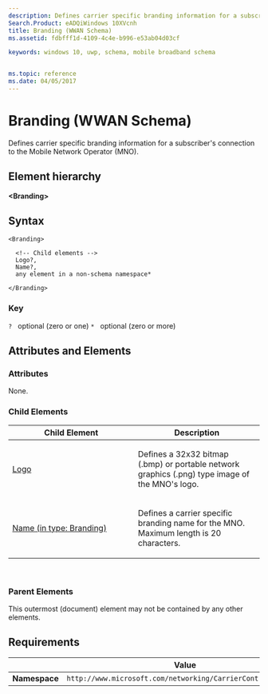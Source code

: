 ```yaml
---
description: Defines carrier specific branding information for a subscriber's connection to the Mobile Network Operator (MNO).
Search.Product: eADQiWindows 10XVcnh
title: Branding (WWAN Schema)
ms.assetid: fdbfff1d-4109-4c4e-b996-e53ab04d03cf

keywords: windows 10, uwp, schema, mobile broadband schema


ms.topic: reference
ms.date: 04/05/2017
---
```


# Branding (WWAN Schema)


Defines carrier specific branding information for a subscriber's connection to the Mobile Network Operator (MNO).

## Element hierarchy

**&lt;Branding&gt;**

## Syntax

``` syntax
<Branding>

  <!-- Child elements -->
  Logo?,
  Name?,
  any element in a non-schema namespace*

</Branding>
```

### Key

`?`   optional (zero or one)
`*`   optional (zero or more)

## Attributes and Elements


### Attributes

None.

### Child Elements

<table>
<colgroup>
<col width="50%" />
<col width="50%" />
</colgroup>
<thead>
<tr class="header">
<th>Child Element</th>
<th>Description</th>
</tr>
</thead>
<tbody>
<tr class="odd">
<td><a href="element-logo.md">Logo</a> </td>
<td><p>Defines a 32x32 bitmap (.bmp) or portable network graphics (.png) type image of the MNO's logo.</p></td>
</tr>
<tr class="even">
<td><a href="element-name.md">Name (in type: Branding)</a> </td>
<td><p>Defines a carrier specific branding name for the MNO. Maximum length is 20 characters.</p></td>
</tr>
</tbody>
</table>

 

### Parent Elements

This outermost (document) element may not be contained by any other elements.

## Requirements

|          | Value |
|----------|--------------|
| **Namespace** | `http://www.microsoft.com/networking/CarrierControl/WWAN/v1` |

 

 



